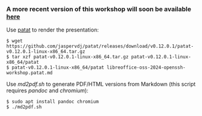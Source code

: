 ### A more recent version of this workshop will soon be available [here](https://github.com/wllm-rbnt/hacktivity-2024-openssh-workshop) ###

Use [patat](https://github.com/jaspervdj/patat) to render the presentation:

    $ wget https://github.com/jaspervdj/patat/releases/download/v0.12.0.1/patat-v0.12.0.1-linux-x86_64.tar.gz
    $ tar xzf patat-v0.12.0.1-linux-x86_64.tar.gz patat-v0.12.0.1-linux-x86_64/patat
    $ patat-v0.12.0.1-linux-x86_64/patat libreoffice-oss-2024-openssh-workshop.patat.md

Use *md2pdf.sh* to generate PDF/HTML versions from Markdown (this script requires *pandoc* and *chromium*):

    $ sudo apt install pandoc chromium
    $ ./md2pdf.sh

